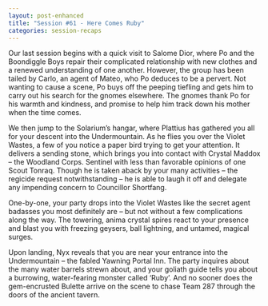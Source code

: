 ```yaml
---
layout: post-enhanced
title: "Session #61 - Here Comes Ruby"
categories: session-recaps
---
```


Our last session begins with a quick visit to Salome Dior, where Po and the Boondiggle Boys repair their complicated relationship with new clothes and a renewed understanding of one another. However, the group has been tailed by Carlo, an agent of Mateo, who Po deduces to be a pervert. Not wanting to cause a scene, Po buys off the peeping tiefling and gets him to carry out his search for the gnomes  elsewhere. The gnomes thank Po for his warmth and kindness, and promise to help him track down his mother when the time comes.

We then jump to the Solarium’s hangar, where Plattius has gathered you all for your descent into the Undermountain. As he flies you over the Violet Wastes, a few of you notice a paper bird trying to get your attention. It delivers a sending stone, which brings you into contact with Crystal Maddox – the Woodland Corps. Sentinel with less than favorable opinions of one Scout Tonraq. Though he is taken aback by your many activities – the regicide request notwithstanding –  he is able to laugh it off and delegate any impending concern to Councillor Shortfang.

One-by-one, your party drops into the Violet Wastes like the secret agent badasses you most definitely are – but not without a few complications along the way. The towering, anima crystal spires react to your presence and blast you with freezing geysers, ball lightning, and untamed, magical surges.

Upon landing, Nyx reveals that you are near your entrance into the Undermountain – the fabled Yawning Portal Inn. The party inquires about the many water barrels strewn about, and your goliath guide tells you about a burrowing, water-fearing monster called ‘Ruby’. And no sooner does the gem-encrusted Bulette arrive on the scene to chase Team 287 through the doors of the ancient tavern.
